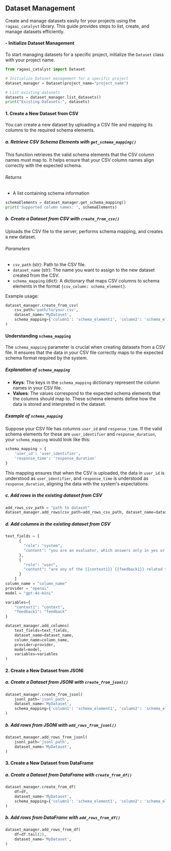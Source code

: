 ## Dataset Management

Create and manage datasets easily for your projects using the `ragaai_catalyst` library. This guide provides steps to list, create, and manage datasets efficiently.

#### - Initialize Dataset Management

To start managing datasets for a specific project, initialize the `Dataset` class with your project name.

```python
from ragaai_catalyst import Dataset

# Initialize Dataset management for a specific project
dataset_manager = Dataset(project_name="project_name")

# List existing datasets
datasets = dataset_manager.list_datasets()
print("Existing Datasets:", datasets)
```

#### 1. Create a New Dataset from CSV

You can create a new dataset by uploading a CSV file and mapping its columns to the required schema elements.

##### a. Retrieve CSV Schema Elements with `get_schema_mapping()`

This function retrieves the valid schema elements that the CSV column names must map to. It helps ensure that your CSV column names align correctly with the expected schema.

###### Returns

- A list containing schema information

```python
schemaElements = dataset_manager.get_schema_mapping()
print('Supported column names: ', schemaElements)
```

##### b. Create a Dataset from CSV with `create_from_csv()`

Uploads the CSV file to the server, performs schema mapping, and creates a new dataset.

###### Parameters

- `csv_path` (str): Path to the CSV file.
- `dataset_name` (str): The name you want to assign to the new dataset created from the CSV.
- `schema_mapping` (dict): A dictionary that maps CSV columns to schema elements in the format `{csv_column: schema_element}`.

Example usage:

```python
dataset_manager.create_from_csv(
    csv_path='path/to/your.csv',
    dataset_name='MyDataset',
    schema_mapping={'column1': 'schema_element1', 'column2': 'schema_element2'}
)
```

#### Understanding `schema_mapping`

The `schema_mapping` parameter is crucial when creating datasets from a CSV file. It ensures that the data in your CSV file correctly maps to the expected schema format required by the system.

##### Explanation of `schema_mapping`

- **Keys**: The keys in the `schema_mapping` dictionary represent the column names in your CSV file.
- **Values**: The values correspond to the expected schema elements that the columns should map to. These schema elements define how the data is stored and interpreted in the dataset.

##### Example of `schema_mapping`

Suppose your CSV file has columns `user_id` and `response_time`. If the valid schema elements for these are `user_identifier` and `response_duration`, your `schema_mapping` would look like this:

```python
schema_mapping = {
    'user_id': 'user_identifier',
    'response_time': 'response_duration'
}
```

This mapping ensures that when the CSV is uploaded, the data in `user_id` is understood as `user_identifier`, and `response_time` is understood as `response_duration`, aligning the data with the system's expectations.


##### c. Add rows in the existing dataset from CSV

```python
add_rows_csv_path = "path to dataset"
dataset_manager.add_rows(csv_path=add_rows_csv_path, dataset_name=dataset_name)
```

##### d. Add columns in the existing dataset from CSV

```python
text_fields = [
      {
        "role": "system",
        "content": "you are an evaluator, which answers only in yes or no."
      },
      {
        "role": "user",
        "content": "are any of the {{context1}} {{feedback1}} related to broken hand"
      }
    ]
column_name = "column_name"
provider = "openai"
model = "gpt-4o-mini"

variables={
    "context1": "context",
    "feedback1": "feedback"
}
```

```python
dataset_manager.add_columns(
    text_fields=text_fields,
    dataset_name=dataset_name,
    column_name=column_name,
    provider=provider,
    model=model,
    variables=variables
)
```

#### 2. Create a New Dataset from JSONl

##### a. Create a Dataset from JSONl with `create_from_jsonl()`

```python
dataset_manager.create_from_jsonl(
    jsonl_path='jsonl_path',
    dataset_name='MyDataset',
    schema_mapping={'column1': 'schema_element1', 'column2': 'schema_element2'}
)
```

##### b. Add rows from JSONl with `add_rows_from_jsonl()`

```python
dataset_manager.add_rows_from_jsonl(
    jsonl_path='jsonl_path',
    dataset_name='MyDataset',
)
```

#### 3. Create a New Dataset from DataFrame

##### a. Create a Dataset from DataFrame with `create_from_df()`

```python
dataset_manager.create_from_df(
    df=df,
    dataset_name='MyDataset',
    schema_mapping={'column1': 'schema_element1', 'column2': 'schema_element2'}
)
```

##### b. Add rows from DataFrame with `add_rows_from_df()`

```python
dataset_manager.add_rows_from_df(
    df=df.tail(2),
    dataset_name='MyDataset',
)
```